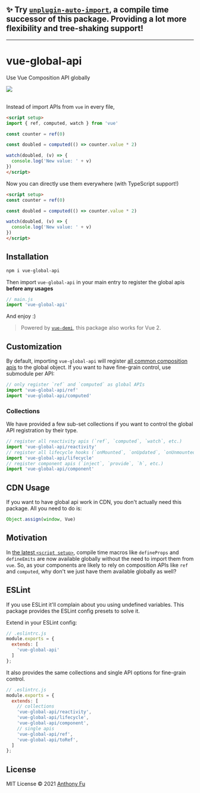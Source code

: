 ## ✨ Try [`unplugin-auto-import`](https://github.com/antfu/unplugin-auto-import), a compile time successor of this package. Providing a lot more flexibility and tree-shaking support!

---

# vue-global-api

Use Vue Composition API globally

<a href='https://www.npmjs.com/package/vue-global-api'>
<img src='https://img.shields.io/npm/v/vue-global-api?color=222&label='>
</a>

<br>
<br>

Instead of import APIs from `vue` in every file,

```html
<script setup>
import { ref, computed, watch } from 'vue'

const counter = ref(0)

const doubled = computed(() => counter.value * 2)

watch(doubled, (v) => {
  console.log('New value: ' + v)
})
</script>
```

Now you can directly use them everywhere (with TypeScript support!)

```html
<script setup>
const counter = ref(0)

const doubled = computed(() => counter.value * 2)

watch(doubled, (v) => {
  console.log('New value: ' + v)
})
</script>
```

## Installation

```bash
npm i vue-global-api
```

Then import `vue-global-api` in your main entry to register the global apis **before any usages**

```ts
// main.js
import 'vue-global-api'
```

And enjoy :)

> Powered by [`vue-demi`](https://github.com/vueuse/vue-demi), this package also works for Vue 2.

## Customization

By default, importing `vue-global-api` will register [all common composition apis](https://github.com/antfu/vue-global-api/blob/main/scripts/generate.ts) to the global object. If you want to have fine-grain control, use submodule per API:

```ts
// only register `ref` and `computed` as global APIs
import 'vue-global-api/ref'
import 'vue-global-api/computed'
```

### Collections

We have provided a few sub-set collections if you want to control the global API registration by their type.

```ts
// register all reactivity apis (`ref`, `computed`, `watch`, etc.)
import 'vue-global-api/reactivity'
// register all lifecycle hooks (`onMounted`, `onUpdated`, `onUnmounted`, etc.)
import 'vue-global-api/lifecycle'
// register component apis (`inject`, `provide`, `h`, etc.)
import 'vue-global-api/component'
```

## CDN Usage

If you want to have global api work in CDN, you don't actually need this package. All you need to do is:

```ts
Object.assign(window, Vue)
```

## Motivation

In [the latest `<script setup>`](https://github.com/vuejs/rfcs/pull/227), compile time macros like `defineProps` and `defineEmits` are now available globally without the need to import them from `vue`. So, as your components are likely to rely on composition APIs like `ref` and `computed`, why don't we just have them available globally as well?

## ESLint

If you use ESLint it'll complain about you using undefined variables. This package provides the ESLint config presets to solve it.

Extend in your ESLint config:

```javascript
// .eslintrc.js
module.exports = {
  extends: [
    'vue-global-api'
  ]
};
```

It also provides the same collections and single API options for fine-grain control.

```javascript
// .eslintrc.js
module.exports = {
  extends: [
    // collections
    'vue-global-api/reactivity',
    'vue-global-api/lifecycle',
    'vue-global-api/component',
    // single apis
    'vue-global-api/ref',
    'vue-global-api/toRef',
  ]
};
```

## License

MIT License © 2021 [Anthony Fu](https://github.com/antfu)
